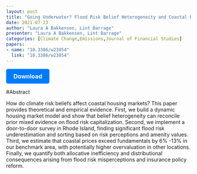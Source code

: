 ```yaml
---
layout: post
title: "Going Underwater? Flood Risk Belief Heterogeneity and Coastal Home Price Dynamics"
date: 2021-07-23
author: "Laura A Bakkensen, Lint Barrage"
presenter: "Laura A Bakkensen, Lint Barrage"
categories: [Climate Change,Emissions,Journal of Financial Studies]
papers:
- name: "10.3386/w23854"
  link: "10.3386/w23854"
---
```


<p>
  <a href='https://sci.bban.top/pdf/10.3386/w23854.pdf' class='button'>
    Download
  </a>
</p>

<style>
  .button {
    display: inline-block;
    padding: 10px 20px;
    background-color: #007bff;
    color: #fff;
    text-decoration: none;
    border-radius: 5px;
    font-size: 16px;
    font-weight: bold;
  }
</style>

#Abstract
<p>How do climate risk beliefs affect coastal housing markets? This paper provides theoretical and empirical evidence. First, we build a dynamic housing market model and show that belief heterogeneity can reconcile prior mixed evidence on flood risk capitalization. Second, we implement a door-to-door survey in Rhode Island, finding significant flood risk underestimation and sorting based on risk perceptions and amenity values. Third, we estimate that coastal prices exceed fundamentals by 6%
-13%
 in our benchmark area, with potentially higher overvaluation in other locations. Finally, we quantify both allocative inefficiency and distributional consequences arising from flood risk misperceptions and insurance policy reform.</p>
